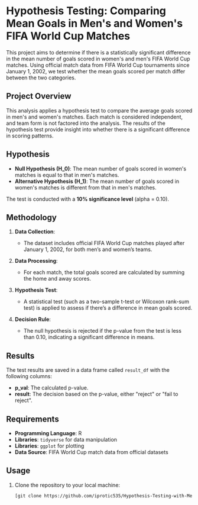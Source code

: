 # Hypothesis Testing: Comparing Mean Goals in Men's and Women's FIFA World Cup Matches

This project aims to determine if there is a statistically significant difference in the mean number of goals scored in women's and men's FIFA World Cup matches. Using official match data from FIFA World Cup tournaments since January 1, 2002, we test whether the mean goals scored per match differ between the two categories.

## Project Overview

This analysis applies a hypothesis test to compare the average goals scored in men's and women's matches. Each match is considered independent, and team form is not factored into the analysis. The results of the hypothesis test provide insight into whether there is a significant difference in scoring patterns.

## Hypothesis

- **Null Hypothesis (H_0\)**: The mean number of goals scored in women's matches is equal to that in men's matches.
- **Alternative Hypothesis (H_1\)**: The mean number of goals scored in women's matches is different from that in men's matches.

The test is conducted with a **10% significance level** (alpha = 0.10\).

## Methodology

1. **Data Collection**:
   - The dataset includes official FIFA World Cup matches played after January 1, 2002, for both men’s and women’s teams.
   
2. **Data Processing**:
   - For each match, the total goals scored are calculated by summing the home and away scores.

3. **Hypothesis Test**:
   - A statistical test (such as a two-sample t-test or Wilcoxon rank-sum test) is applied to assess if there’s a difference in mean goals scored.

4. **Decision Rule**:
   - The null hypothesis is rejected if the p-value from the test is less than 0.10, indicating a significant difference in means.

## Results

The test results are saved in a data frame called `result_df` with the following columns:
- **p_val**: The calculated p-value.
- **result**: The decision based on the p-value, either "reject" or "fail to reject".

## Requirements

- **Programming Language**: R
- **Libraries**: `tidyverse` for data manipulation
- **Libraries**: `ggplot` for plotting
- **Data Source**: FIFA World Cup match data from official datasets

## Usage

1. Clone the repository to your local machine:
   ```bash
   [git clone https://github.com/iprotic535/Hypothesis-Testing-with-Men-s-and-Women-s-Soccer-Matches]


